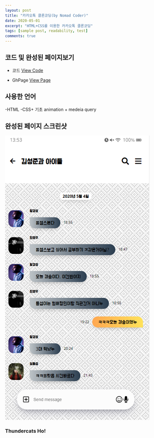 ```yaml
---
layout: post
title: "카카오톡 클론코딩(by Nomad Coder)"
date: 2020-05-01
excerpt: "HTML+CSS를 이용한 카카오톡 클론코딩"
tags: [sample post, readability, test]
comments: true
---
```


## 코드 및 완성된 페이지보기

-   코드
    <a href="https://github.com/HyungMinKang/KakaoTalk-CloneCoding" class="btn btn-success">View Code</a>

-   GhPage
    <a href="https://hyungminkang.github.io/KakaoTalk-CloneCoding/" class="btn btn-success">View Page</a>

## 사용한 언어

-HTML
-CSS+ 기초 animation + medeia query

## 완성된 페이지 스크린샷

<img src="/assets/img/chat.png">

### Thundercats Ho!
